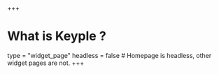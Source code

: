 +++
# What is Keyple ?
type = "widget_page"
headless = false  # Homepage is headless, other widget pages are not.
+++